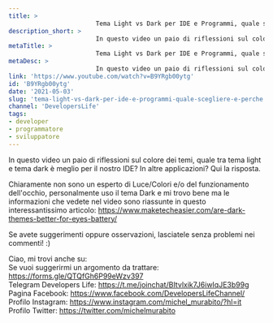 ```yaml
---
title: > 
                        Tema Light vs Dark per IDE e Programmi, quale scegliere e perchè?
description_short: > 
                        In questo video un paio di riflessioni sul colore dei temi, quale tra tema light e tema dark è meglio per il nostro IDE? In altre ...
metaTitle: > 
                        Tema Light vs Dark per IDE e Programmi, quale scegliere e perchè?
metaDesc: > 
                        In questo video un paio di riflessioni sul colore dei temi, quale tra tema light e tema dark è meglio per il nostro IDE? In altre ...
link: 'https://www.youtube.com/watch?v=B9YRgb00ytg'
id: 'B9YRgb00ytg'
date: '2021-05-03'
slug: 'tema-light-vs-dark-per-ide-e-programmi-quale-scegliere-e-perche'
channel: 'DevelopersLife'
tags: 
- developer
- programmatore
- sviluppatore
---
```

In questo video un paio di riflessioni sul colore dei temi, quale tra tema light e tema dark è meglio per il nostro IDE? In altre applicazioni? Qui la risposta.  
  
Chiaramente non sono un esperto di Luce/Colori e/o del funzionamento dell'occhio, personalmente uso il tema Dark e mi trovo bene ma le informazioni che vedete nel video sono riassunte in questo interessantissimo articolo: https://www.maketecheasier.com/are-dark-themes-better-for-eyes-battery/  
  
Se avete suggerimenti oppure osservazioni, lasciatele senza problemi nei commenti! :)  
  
  
Ciao, mi trovi anche su:  
Se vuoi suggerirmi un argomento da trattare: https://forms.gle/QTQfGh6P99eWzv397  
Telegram Developers Life: https://t.me/joinchat/BItvlxik7J6iwIqJE3b99g  
Pagina Facebook: https://www.facebook.com/DevelopersLifeChannel/  
Profilo Instagram: https://www.instagram.com/michel_murabito/?hl=it  
Profilo Twitter: https://twitter.com/michelmurabito​